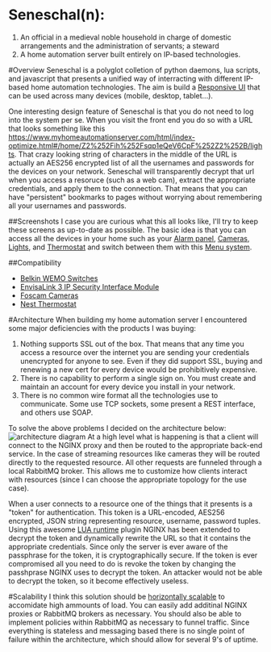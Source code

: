 Seneschal(n):
=====
1. An official in a medieval noble household in charge of domestic arrangements and the administration of servants; a steward
2. A home automation server built entirely on IP-based technologies. 

#Overview
Seneschal is a polyglot colletion of python daemons, lua scripts, and javascript that  presents a unified way of interracting with different IP-based home automation technologies. The aim is build a [Responsive UI] that can be used across many devices (mobile, desktop, tablet...). 

One interesting design feature of Seneschal is that you do not need to log into the system per se. When you visit the front end you do so with a URL that looks something like this https://www.myhomeautomationserver.com/html/index-optimize.html#/home/Z2%252Fih%252Fsqp1eQeV6CpF%252Z2%252B/lights. That crazy looking string of characters in the middle of the URL is actually an AES256 encrypted list of all the usernames and passwords for the devices on your network. Seneschal will transparently decrypt that url when you access a resoruce (such as a web cam), extract the appropriate credentials, and apply them to the connection. That means that you can have "persistent" bookmarks to pages without worrying about remembering all your usernames and passwords. 

##Screenshots
I case you are curious what this all looks like, I'll try to keep these screens as up-to-date as possible. The basic idea is that you can access all the devices in your home such as your [Alarm panel], [Cameras], [Lights], and [Thermostat] and switch between them with this [Menu system].

##Compatibility
- [Belkin WEMO Switches]
- [EnvisaLink 3 IP Security Interface Module]
- [Foscam Cameras]
- [Nest Thermostat]

#Architecture
When building my home automation server I encountered some major deficiencies with the products I was buying:

1. Nothing supports SSL out of the box. That means that any time you access a resource over the internet you are sending your credentials unencrypted for anyone to see. Even if they did support SSL, buying and renewing a new cert for every device would be prohibitively expensive. 
2. There is no capability to perform a single sign on. You must create and maintain an account for every device you install in your network. 
3. There is no common wire format all the technologies use to communicate. Some use TCP sockets, some present a REST interface, and others use SOAP. 

To solve the above problems I decided on the architecture below:
![architecture diagram](https://raw.github.com/dretay/seneschal/master/imgs/seneschal_architecture.png)
At a high level what is happening is that a client will connect to the NGINX proxy and then be routed to the appropriate back-end service. In the case of streaming resources like cameras they will be routed directly to the requested resource. All other requests are funneled through a local RabbitMQ broker. This allows me to customize how clients interact with resources (since I can choose the appropriate topology for the use case). 

When a user connects to a resource one of the things that it presents is a "token" for authentication. This token is a URL-encoded, AES256 encrypted, JSON string representing resource, username, password tuples. Using this awesome [LUA runtime] plugin NGINX has been extended to decrypt the token and dynamically rewrite the URL so that it contains the appropriate credentials. Since only the server is ever aware of the passphrase for the token, it is cryptographically secure. If the token is ever compromised all you need to do is revoke the token by changing the passhprase NGINX uses to decrypt the token. An attacker would not be able to decrypt the token, so it become effectively useless.  

#Scalability
I think this solution should be [horizontally scalable] to accomidate high ammounts of load. You can easily add additinal NGINX proxies or RabbitMQ brokers as necessary. You should also be able to implement policies within RabbitMQ as necessary to funnel traffic. Since everything is stateless and messaging based there is no single point of failure within the architecture, which should allow for several 9's of uptime. 
 
[Alarm panel]:https://github.com/dretay/seneschal/master/imgs/alarm.png
[cameras]:https://raw.github.com/dretay/seneschal/master/imgs/cameras.png
[lights]:https://raw.github.com/dretay/seneschal/master/imgs/lights.png
[menu system]:https://raw.github.com/dretay/seneschal/master/imgs/menu.png
[thermostat]:https://raw.github.com/dretay/seneschal/master/imgs/thermostat.png
[Belkin WEMO Switches]:http://www.belkin.com/us/Products/home-automation/c/wemo-home-automation/
[EnvisaLink 3 IP Security Interface Module]:http://www.eyezon.com/
[Foscam Cameras]:http://foscam.us/
[Nest Thermostat]:https://nest.com/
[Responsive UI]:http://en.wikipedia.org/wiki/Responsive_web_design
[LUA runtime]:https://github.com/chaoslawful/lua-nginx-module
[horizontally scalable]:http://en.wikipedia.org/wiki/Scalability
